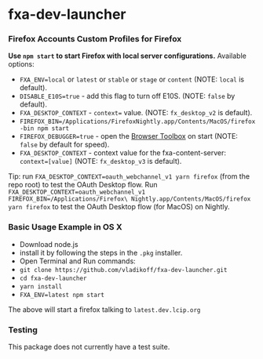 # fxa-dev-launcher

### Firefox Accounts Custom Profiles for Firefox

**Use `npm start` to start Firefox with local server configurations.**
Available options:

- `FXA_ENV=local` or `latest` or `stable` or `stage` or `content` (NOTE: `local` is default).
- `DISABLE_E10S=true` - add this flag to turn off E10S. (NOTE: `false` by default).
- `FXA_DESKTOP_CONTEXT` - `context=` value. (NOTE: `fx_desktop_v2` is default).
- `FIREFOX_BIN=/Applications/FirefoxNightly.app/Contents/MacOS/firefox-bin npm start`
- `FIREFOX_DEBUGGER=true` - open the [Browser Toolbox](https://developer.mozilla.org/en-US/docs/Tools/Browser_Toolbox) on start (NOTE: `false` by default for speed).
- `FXA_DESKTOP_CONTEXT` - context value for the fxa-content-server: `context=[value]` (NOTE: `fx_desktop_v3` is default).

Tip: run `FXA_DESKTOP_CONTEXT=oauth_webchannel_v1 yarn firefox` (from the repo root) to test the OAuth Desktop flow. Run `FXA_DESKTOP_CONTEXT=oauth_webchannel_v1 FIREFOX_BIN=/Applications/Firefox\ Nightly.app/Contents/MacOS/firefox yarn firefox` to test the OAuth Desktop flow (for MacOS) on Nightly.

### Basic Usage Example in OS X

- Download node.js
- install it by following the steps in the `.pkg` installer.
- Open Terminal and Run commands:
- `git clone https://github.com/vladikoff/fxa-dev-launcher.git`
- `cd fxa-dev-launcher`
- `yarn install`
- `FXA_ENV=latest npm start`

The above will start a firefox talking to `latest.dev.lcip.org`

### Testing

This package does not currently have a test suite.
